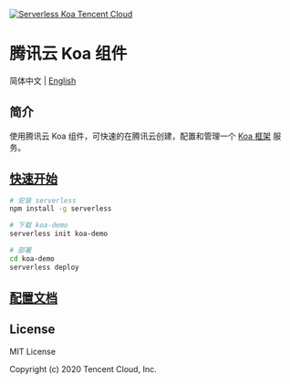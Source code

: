 [![Serverless Koa Tencent Cloud](https://img.serverlesscloud.cn/20191226/1577361724216-koajs_width.png)](http://serverless.com)

# 腾讯云 Koa 组件

简体中文 | [English](https://github.com/serverless-components/tencent-koa/tree/master/README.en.md)

## 简介

使用腾讯云 Koa 组件，可快速的在腾讯云创建，配置和管理一个 [Koa 框架](https://koajs.com/) 服务。

## [快速开始](https://github.com/serverless-components/tencent-examples/tree/all-templates/koa-demo)

```bash
# 安装 serverless
npm install -g serverless

# 下载 koa-demo
serverless init koa-demo

# 部署
cd koa-demo
serverless deploy
```

## [配置文档](https://github.com/serverless-components/tencent-koa/tree/master/docs/configure.md)

## License

MIT License

Copyright (c) 2020 Tencent Cloud, Inc.
